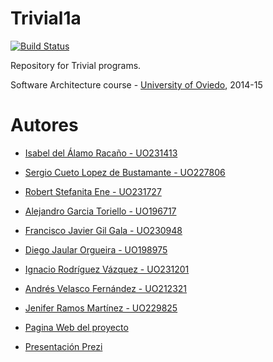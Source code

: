 Trivial1a
=============

[![Build Status](https://travis-ci.org/Arquisoft/Trivial1a.svg?branch=master)](https://travis-ci.org/Arquisoft/Trivial1a)

Repository for Trivial programs. 

Software Architecture course - [University of Oviedo](http://www.uniovi.es), 2014-15


Autores
=============
* [Isabel del Álamo Racaño - UO231413](https://github.com/isabel2194)
* [Sergio Cueto Lopez de Bustamante - UO227806](https://github.com/sergioCL)
* [Robert Stefanita Ene - UO231727](https://github.com/robertene1994)
* [Alejandro Garcia Toriello - UO196717](https://github.com/alejandrogarciatoriello)
* [Francisco Javier Gil Gala - UO230948](https://github.com/fjgilgala)
* [Diego Jaular Orgueira - UO198975](https://github.com/Cofis)
* [Ignacio Rodríguez Vázquez - UO231201](https://github.com/nachosalas)
* [Andrés Velasco Fernández - UO212321](https://github.com/Andresvelascofdez)
* [Jenifer Ramos Martínez - UO229825](https://github.com/yenniRamos)
 
* <a href="http://arquisoft.github.io/Trivial1a/">Pagina Web del proyecto</a>

* <a href="https://prezi.com/zuja76wlm6ex/copy-of-trivial-1a/">Presentación Prezi</a>

